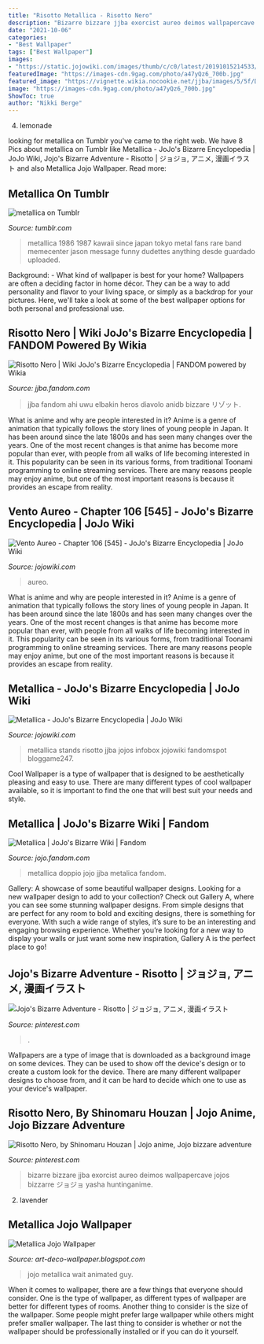 ```yaml
---
title: "Risotto Metallica - Risotto Nero"
description: "Bizarre bizzare jjba exorcist aureo deimos wallpapercave jojos bizzarre ジョジョ yasha huntinganime"
date: "2021-10-06"
categories:
- "Best Wallpaper"
tags: ["Best Wallpaper"]
images:
- "https://static.jojowiki.com/images/thumb/c/c0/latest/20191015214533/Metallica_Infobox_Anime.png/800px-Metallica_Infobox_Anime.png"
featuredImage: "https://images-cdn.9gag.com/photo/a47yQz6_700b.jpg"
featured_image: "https://vignette.wikia.nocookie.net/jjba/images/5/5f/Doppio_attacked_by_Metalica.png/revision/latest/zoom-crop/width/240/height/240?cb=20190412174530"
image: "https://images-cdn.9gag.com/photo/a47yQz6_700b.jpg"
ShowToc: true
author: "Nikki Berge"
---
```



4. lemonade 

	

		
looking for metallica on Tumblr you've came to the right web. We have 8 Pics about metallica on Tumblr like Metallica - JoJo&#039;s Bizarre Encyclopedia | JoJo Wiki, Jojo&#039;s Bizarre Adventure - Risotto | ジョジョ, アニメ, 漫画イラスト and also Metallica Jojo Wallpaper. Read more:
		
    
## Metallica On Tumblr

<img loading=lazy src="https://64.media.tumblr.com/fe868a523a48971b7f0ed148fc3b6633/c78617d9d38d9033-bf/s640x960/7bcbf7c0f8030440d55c5acf18ac43ea30498327.jpg" onerror="this.onerror=null;this.src='https://tse1.mm.bing.net/th?id=OIP.z25bbGiMWKzVSUQAK7U0mgHaKb&amp;pid=15.1';" alt="metallica on Tumblr">

_Source: tumblr.com_

>metallica 1986 1987 kawaii since japan tokyo metal fans rare band memecenter jason message funny dudettes anything desde guardado uploaded. 

	

Background: - What kind of wallpaper is best for your home?
Wallpapers are often a deciding factor in home décor. They can be a way to add personality and flavor to your living space, or simply as a backdrop for your pictures. Here, we'll take a look at some of the best wallpaper options for both personal and professional use.

    
## Risotto Nero | Wiki JoJo&#039;s Bizarre Encyclopedia | FANDOM Powered By Wikia

<img loading=lazy src="https://vignette.wikia.nocookie.net/jjba/images/a/ab/Risotto_Anime.png/revision/latest?cb=20190116154647&amp;path-prefix=pt-br" onerror="this.onerror=null;this.src='https://tse2.mm.bing.net/th?id=OIP.NwgIQ6XDkLxN-P31VW91KgHaJF&amp;pid=15.1';" alt="Risotto Nero | Wiki JoJo&#039;s Bizarre Encyclopedia | FANDOM powered by Wikia">

_Source: jjba.fandom.com_

>jjba fandom ahi uwu elbakin heros diavolo anidb bizzare リゾット. 

	

What is anime and why are people interested in it?
Anime is a genre of animation that typically follows the story lines of young people in Japan. It has been around since the late 1800s and has seen many changes over the years. One of the most recent changes is that anime has become more popular than ever, with people from all walks of life becoming interested in it. This popularity can be seen in its various forms, from traditional Toonami programming to online streaming services. There are many reasons people may enjoy anime, but one of the most important reasons is because it provides an escape from reality.

    
## Vento Aureo - Chapter 106 [545] - JoJo&#039;s Bizarre Encyclopedia | JoJo Wiki

<img loading=lazy src="https://static.jojowiki.com/images/6/61/Chapter_545_Cover_B.jpg" onerror="this.onerror=null;this.src='https://tse2.mm.bing.net/th?id=OIP.pcrxUAlDzn5w89rItIQJjgHaFs&amp;pid=15.1';" alt="Vento Aureo - Chapter 106 [545] - JoJo&#039;s Bizarre Encyclopedia | JoJo Wiki">

_Source: jojowiki.com_

>aureo. 

	

What is anime and why are people interested in it?
Anime is a genre of animation that typically follows the story lines of young people in Japan. It has been around since the late 1800s and has seen many changes over the years. One of the most recent changes is that anime has become more popular than ever, with people from all walks of life becoming interested in it. This popularity can be seen in its various forms, from traditional Toonami programming to online streaming services. There are many reasons people may enjoy anime, but one of the most important reasons is because it provides an escape from reality.

    
## Metallica - JoJo&#039;s Bizarre Encyclopedia | JoJo Wiki

<img loading=lazy src="https://static.jojowiki.com/images/thumb/c/c0/latest/20191015214533/Metallica_Infobox_Anime.png/800px-Metallica_Infobox_Anime.png" onerror="this.onerror=null;this.src='https://tse3.mm.bing.net/th?id=OIP.Gceek_KyPhxnaEZOl3WPuwHaGO&amp;pid=15.1';" alt="Metallica - JoJo&#039;s Bizarre Encyclopedia | JoJo Wiki">

_Source: jojowiki.com_

>metallica stands risotto jjba jojos infobox jojowiki fandomspot bloggame247. 

	

Cool Wallpaper is a type of wallpaper that is designed to be aesthetically pleasing and easy to use. There are many different types of cool wallpaper available, so it is important to find the one that will best suit your needs and style.

    
## Metallica | JoJo&#039;s Bizarre Wiki | Fandom

<img loading=lazy src="https://vignette.wikia.nocookie.net/jjba/images/5/5f/Doppio_attacked_by_Metalica.png/revision/latest/zoom-crop/width/240/height/240?cb=20190412174530" onerror="this.onerror=null;this.src='https://tse1.mm.bing.net/th?id=OIP.5AkSqA17x5mMB223tmgkRwAAAA&amp;pid=15.1';" alt="Metallica | JoJo&#039;s Bizarre Wiki | Fandom">

_Source: jojo.fandom.com_

>metallica doppio jojo jjba metalica fandom. 

	

Gallery: A showcase of some beautiful wallpaper designs.
Looking for a new wallpaper design to add to your collection? Check out Gallery A, where you can see some stunning wallpaper designs. From simple designs that are perfect for any room to bold and exciting designs, there is something for everyone. With such a wide range of styles, it’s sure to be an interesting and engaging browsing experience. Whether you’re looking for a new way to display your walls or just want some new inspiration, Gallery A is the perfect place to go!





	
	
    
## Jojo&#039;s Bizarre Adventure - Risotto | ジョジョ, アニメ, 漫画イラスト

<img loading=lazy src="https://i.pinimg.com/736x/f5/8a/98/f58a98d747adc557e5bf0f9b90bd6dc8.jpg" onerror="this.onerror=null;this.src='https://tse4.mm.bing.net/th?id=OIP.I8BIuh-qdh3XO5FtfM7cjQHaLR&amp;pid=15.1';" alt="Jojo&#039;s Bizarre Adventure - Risotto | ジョジョ, アニメ, 漫画イラスト">

_Source: pinterest.com_

>. 

	

Wallpapers are a type of image that is downloaded as a background image on some devices. They can be used to show off the device's design or to create a custom look for the device. There are many different wallpaper designs to choose from, and it can be hard to decide which one to use as your device's wallpaper.

    
## Risotto Nero, By Shinomaru Houzan | Jojo Anime, Jojo Bizzare Adventure

<img loading=lazy src="https://i.pinimg.com/736x/24/f1/77/24f17708c98c554981a26ae56520d529.jpg" onerror="this.onerror=null;this.src='https://tse4.mm.bing.net/th?id=OIP.OFqfTjh6VWUjExfV5lEP4QHaOO&amp;pid=15.1';" alt="Risotto Nero, by Shinomaru Houzan | Jojo anime, Jojo bizzare adventure">

_Source: pinterest.com_

>bizarre bizzare jjba exorcist aureo deimos wallpapercave jojos bizzarre ジョジョ yasha huntinganime. 

	

2. lavender 

    
## Metallica Jojo Wallpaper

<img loading=lazy src="https://images-cdn.9gag.com/photo/a47yQz6_700b.jpg" onerror="this.onerror=null;this.src='https://tse1.mm.bing.net/th?id=OIP.tcqjVpisaBQXzqLCYefgDgHaHa&amp;pid=15.1';" alt="Metallica Jojo Wallpaper">

_Source: art-deco-wallpaper.blogspot.com_

>jojo metallica wait animated guy. 

	

When it comes to wallpaper, there are a few things that everyone should consider. One is the type of wallpaper, as different types of wallpaper are better for different types of rooms. Another thing to consider is the size of the wallpaper. Some people might prefer large wallpaper while others might prefer smaller wallpaper. The last thing to consider is whether or not the wallpaper should be professionally installed or if you can do it yourself.

